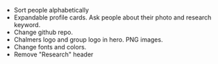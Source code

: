 - Sort people alphabetically
- Expandable profile cards. Ask people about their photo and research keyword.
- Change github repo.
- Chalmers logo and group logo in hero. PNG images.
- Change fonts and colors.
- Remove "Research" header

